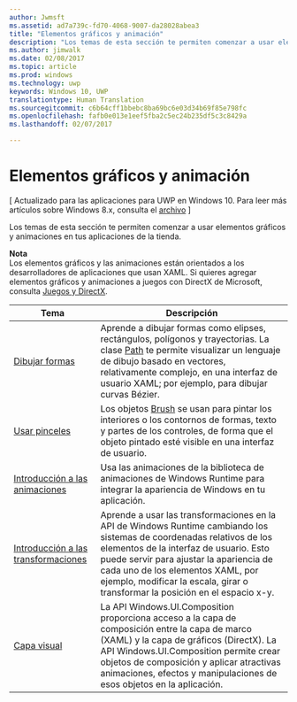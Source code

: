 ```yaml
---
author: Jwmsft
ms.assetid: ad7a739c-fd70-4068-9007-da28028abea3
title: "Elementos gráficos y animación"
description: "Los temas de esta sección te permiten comenzar a usar elementos gráficos y animaciones en tus aplicaciones de la tienda."
ms.author: jimwalk
ms.date: 02/08/2017
ms.topic: article
ms.prod: windows
ms.technology: uwp
keywords: Windows 10, UWP
translationtype: Human Translation
ms.sourcegitcommit: c6b64cff1bbebc8ba69bc6e03d34b69f85e798fc
ms.openlocfilehash: fafb0e013e1eef5fba2c5ec24b235df5c3c8429a
ms.lasthandoff: 02/07/2017

---
```

# <a name="graphics-and-animation"></a>Elementos gráficos y animación

\[ Actualizado para las aplicaciones para UWP en Windows 10. Para leer más artículos sobre Windows 8.x, consulta el [archivo](http://go.microsoft.com/fwlink/p/?linkid=619132) \]

Los temas de esta sección te permiten comenzar a usar elementos gráficos y animaciones en tus aplicaciones de la tienda.

**Nota**  
Los elementos gráficos y las animaciones están orientados a los desarrolladores de aplicaciones que usan XAML. Si quieres agregar elementos gráficos y animaciones a juegos con DirectX de Microsoft, consulta [Juegos y DirectX](https://msdn.microsoft.com/library/windows/apps/Mt228375).

 

| Tema | Descripción |
|-------|-------------|
| [Dibujar formas](drawing-shapes.md) | Aprende a dibujar formas como elipses, rectángulos, polígonos y trayectorias. La clase [Path](https://msdn.microsoft.com/library/windows/apps/BR243355) te permite visualizar un lenguaje de dibujo basado en vectores, relativamente complejo, en una interfaz de usuario XAML; por ejemplo, para dibujar curvas Bézier. |
| [Usar pinceles](using-brushes.md) | Los objetos [Brush](https://msdn.microsoft.com/library/windows/apps/BR228076) se usan para pintar los interiores o los contornos de formas, texto y partes de los controles, de forma que el objeto pintado esté visible en una interfaz de usuario. |
| [Introducción a las animaciones](animations-overview.md) | Usa las animaciones de la biblioteca de animaciones de Windows Runtime para integrar la apariencia de Windows en tu aplicación. |
| [Introducción a las transformaciones](transforms-overview.md)  | Aprende a usar las transformaciones en la API de Windows Runtime cambiando los sistemas de coordenadas relativos de los elementos de la interfaz de usuario. Esto puede servir para ajustar la apariencia de cada uno de los elementos XAML, por ejemplo, modificar la escala, girar o transformar la posición en el espacio x-y. |
| [Capa visual](visual-layer.md) | La API Windows.UI.Composition proporciona acceso a la capa de composición entre la capa de marco (XAML) y la capa de gráficos (DirectX). La API Windows.UI.Composition permite crear objetos de composición y aplicar atractivas animaciones, efectos y manipulaciones de esos objetos en la aplicación. |

 

 

 





